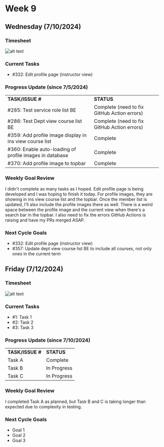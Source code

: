 
# Week 9

## Wednesday (7/10/2024)

### Timesheet
![alt text](https://github.com/UBCO-COSC499-Summer-2024/team-6-capstone-team_6ix/blob/adamsLogs/docs/weekly%20logs/Adams%20Chen/Clockify%20images/Clockify_July_10.jpg)

### Current Tasks
  * #332: Edit profile page (instructor view)

### Progress Update (since 7/5/2024)
<table>
    <tr>
        <td><strong>TASK/ISSUE #</strong>
        </td>
        <td><strong>STATUS</strong>
        </td>
    </tr>
    <tr>
        <!-- Task/Issue # -->
        <td>#285: Test service role list BE
        </td>
        <!-- Status -->
        <td>Complete (need to fix GitHub Action errors)
        </td>
    </tr>
    <tr>
        <!-- Task/Issue # -->
        <td>#286: Test Dept view course list BE
        </td>
        <!-- Status -->
        <td>Complete (need to fix GitHub Action errors)
        </td>
    </tr>
    <tr>
        <!-- Task/Issue # -->
        <td>#359: Add profile image display in ins view course list 
        </td>
        <!-- Status -->
        <td>Complete 
        </td>
    </tr>
    <tr>
        <!-- Task/Issue # -->
        <td>#360: Enable auto-loading of profile images in database
        </td>
        <!-- Status -->
        <td>Complete 
        </td>
    </tr>
    <tr>
        <!-- Task/Issue # -->
        <td>#370: Add profile image to topbar
        </td>
        <!-- Status -->
        <td>Complete 
        </td>
    </tr>
</table>

### Weekly Goal Review
I didn't complete as many tasks as I hoped. Edit profile page is being developed and I was hoping to finish it today. For profile images, they are showing in ins view course list and the topbar. Once the member list is updated, I'll also include the profile images there as well. There is a weird space between the profile image and the current view when there's a search bar in the topbar. I also need to fix the errors GitHub Actions is raising and have my PRs merged ASAP.

### Next Cycle Goals
  * #332: Edit profile page (instructor view)
  * #357: Update dept view course list BE to include all courses, not only ones in the current term

<!--------------------------------------------------------------------------------------------------------------------------------------------------------------------------------------------->
## Friday (7/12/2024)

### Timesheet
![alt text](image_url_here)

### Current Tasks
  * #1: Task 1
  * #2: Task 2
  * #3: Task 3

### Progress Update (since 7/10/2024)
<table>
    <tr>
        <td><strong>TASK/ISSUE #</strong>
        </td>
        <td><strong>STATUS</strong>
        </td>
    </tr>
    <tr>
        <!-- Task/Issue # -->
        <td>Task A
        </td>
        <!-- Status -->
        <td>Complete
        </td>
    </tr>
    <tr>
        <!-- Task/Issue # -->
        <td>Task B
        </td>
        <!-- Status -->
        <td>In Progress
        </td>
    </tr>
    <tr>
        <!-- Task/Issue # -->
        <td>Task C
        </td>
        <!-- Status -->
        <td>In Progress
        </td>
    </tr>
</table>

### Weekly Goal Review
I completed Task A as planned, but Task B and C is taking longer than expected due to complexity in testing. 

### Next Cycle Goals
  * Goal 1
  * Goal 2
  * Goal 3


